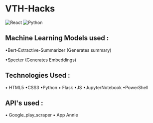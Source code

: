 # VTH-Hacks

![React](https://img.shields.io/badge/react-%2320232a.svg?style=for-the-badge&logo=react&logoColor=%2361DAFB)
![Python](https://img.shields.io/badge/python-3670A0?style=for-the-badge&logo=python&logoColor=ffdd54)

## Machine Learning Models used :

  •Bert-Extractive-Summarizer (Generates summary)

  •Specter (Generates Embeddings)

## Technologies Used :

  • HTML5 •CSS3 •Python 
  • Flask •JS •JupyterNotebook
  •PowerShell
  
## API's used :

  • Google_play_scraper
  • App Annie
  
